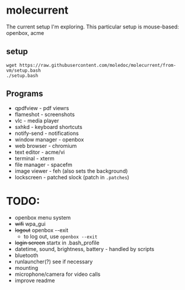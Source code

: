 
# molecurrent

The current setup I'm exploring.
This particular setup is mouse-based: openbox, acme

## setup 


```{.sh}
wget https://raw.githubusercontent.com/moledoc/molecurrent/from-vm/setup.bash
./setup.bash
```


## Programs

* qpdfview - pdf viewrs
* flameshot - screenshots
* vlc - media player
* sxhkd - keyboard shortcuts
* notify-send - notifications
* window manager - openbox
* web browser - chromium
* text editor - acme/vi
* terminal - xterm
* file manager - spacefm
* image viewer - feh (also sets the background)
* lockscreen - patched slock (patch in `.patches`)


# TODO:

* openbox menu system
* ~~wifi~~ wpa_gui
* ~~logout~~ openbox --exit
	* to log out, use `openbox --exit`
* ~~login screen~~ startx in .bash_profile
* datetime, sound, brightness, battery - handled by scripts
* bluetooth
* runlauncher(?) see if necessary
* mounting
* microphone/camera for video calls
* improve readme
